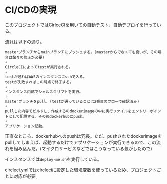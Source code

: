 # CI/CDの実現

このプロジェクトではCirlceCIを用いての自動テスト、自動デプロイを行っている。

流れは以下の通り。

    masterブランチからmainブランチにプッシュする。(masterからでなくても良いが、その場合は諸々の修正が必要)
    ↓
    CircleCIによってtestが実行される。
    ↓
    testが通ればAWSのインスタンスにsshで入る。
    testが失敗すればこの時点で終了する。
    ↓
    インスタンス内部でシェルスクリプトを実行。
    ↓
    masterブランチをpull。(testが通っていることは2番目のフローで確認済み)
    ↓
    pullした内容でビルドし、作成するのdockerimageの中に実行ファイルをエントリーポイントとして配置する。その後dockerhubにpush。
    ↓
    アプリケーション起動。

正直なところ、dockerhubへのpushは冗長。ただ、pushされたdockerimageをpullしてしまえば、起動するだけでアプリケーションが実行できるので、この流れを組み込んだ。(マイクロサービスなどではこうなっている気がしたので)

インスタンスでは`deploy-me.sh`を実行している。

circleci.ymlではcircleciに設定した環境変数を使っているため、プロジェクトごとに対応が必要。